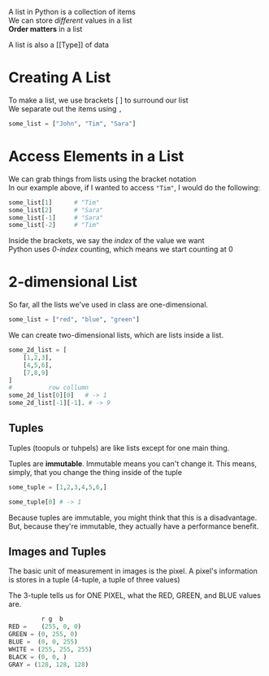 A list in Python is a collection of items  
We can store *different* values in a list  
**Order matters** in a list

A list is also a [[Type]] of data
# Creating A List
To make a list, we use brackets \[ \] to surround our list  
We separate out the items using `,`

```python
some_list = ["John", "Tim", "Sara"]
```
# Access Elements in a List
We can grab things from lists using the bracket notation  
In our example above, if I wanted to access `"Tim"`, I would do the following:

```python
some_list[1]      # "Tim"
some_list[2]      # "Sara"
some_list[-1]     # "Sara"
some_list[-2]     # "Tim"
```

Inside the brackets, we say the *index* of the value we want  
Python uses *0-index* counting, which means we start counting at 0

# 2-dimensional List

So far, all the lists we've used in class are one-dimensional.

```python
some_list = ["red", "blue", "green"]
```

We can create two-dimensional lists, which are lists inside a list.

```python
some_2d_list = [
	[1,2,3],
	[4,5,6],
	[7,8,9]
]
#          row collumn
some_2d_list[0][0]   # -> 1
some_2d_list[-1][-1]. # -> 9
```

## Tuples

Tuples (toopuls or tuhpels) are like lists except for one main thing.

Tuples are **immutable**. Immutable means you can't change it.
This means, simply, that you change the thing inside of the tuple

```python
some_tuple = [1,2,3,4,5,6,]

some_tuple[0] # -> 1
```

Because tuples are immutable, you might think that this
is a disadvantage. But, because they're immutable, they 
actually have a performance benefit.

## Images and Tuples

The basic unit of measurement in images is the pixel. A pixel's
information is stores in a tuple (4-tuple, a tuple of three values)

The 3-tuple tells us for ONE PIXEL, what the RED, GREEN,
and BLUE values are.

```python
		 r g  b
RED =    (255, 0, 0)
GREEN = (0, 255, 0)
BLUE =  (0, 0, 255)
WHITE = (255, 255, 255)
BLACK = (0, 0, )
GRAY = (128, 128, 128)
```